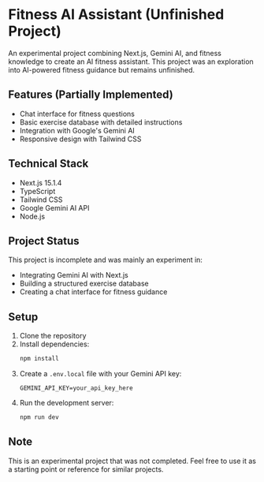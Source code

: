 # Fitness AI Assistant (Unfinished Project)

An experimental project combining Next.js, Gemini AI, and fitness knowledge to create an AI fitness assistant. This project was an exploration into AI-powered fitness guidance but remains unfinished.

## Features (Partially Implemented)

- Chat interface for fitness questions
- Basic exercise database with detailed instructions
- Integration with Google's Gemini AI
- Responsive design with Tailwind CSS

## Technical Stack

- Next.js 15.1.4
- TypeScript
- Tailwind CSS
- Google Gemini AI API
- Node.js

## Project Status

This project is incomplete and was mainly an experiment in:
- Integrating Gemini AI with Next.js
- Building a structured exercise database
- Creating a chat interface for fitness guidance

## Setup

1. Clone the repository
2. Install dependencies:
   ```bash
   npm install
   ```
3. Create a `.env.local` file with your Gemini API key:
   ```
   GEMINI_API_KEY=your_api_key_here
   ```
4. Run the development server:
   ```bash
   npm run dev
   ```

## Note

This is an experimental project that was not completed. Feel free to use it as a starting point or reference for similar projects.
